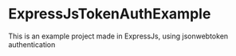 # ExpressJsTokenAuthExample
This is an example project made in ExpressJs, using jsonwebtoken authentication
